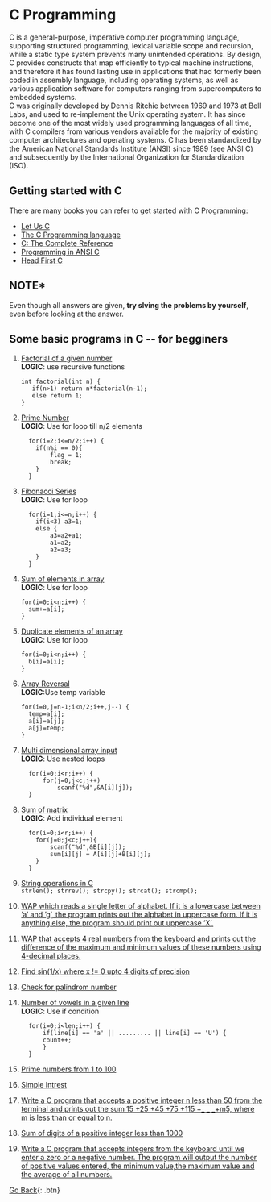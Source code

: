 # C Programming 
C is a general-purpose, imperative computer programming language, supporting structured programming, lexical variable scope and recursion, while a static type system prevents many unintended operations. By design, C provides constructs that map efficiently to typical machine instructions, and therefore it has found lasting use in applications that had formerly been coded in assembly language, including operating systems, as well as various application software for computers ranging from supercomputers to embedded systems.<br />
C was originally developed by Dennis Ritchie between 1969 and 1973 at Bell Labs, and used to re-implement the Unix operating system. It has since become one of the most widely used programming languages of all time, with C compilers from various vendors available for the majority of existing computer architectures and operating systems. C has been standardized by the American National Standards Institute (ANSI) since 1989 (see ANSI C) and subsequently by the International Organization for Standardization (ISO).

## Getting started with C
There are many books you can refer to get started with C Programming:
  * [Let Us C](https://www.amazon.in/Let-Us-C-Yashavant-Kanetkar/dp/8183331637/ref=as_li_ss_tl?s=books&ie=UTF8&qid=1482474153&sr=1-1&keywords=let+us+c&linkCode=sl1&tag=thecrazprog-21&linkId=0eee92bcac00b24033e591f1ba74faaf)
  * [The C Programming language](https://www.amazon.in/Programming-Language-Kernighan-Dennis-Ritchie/dp/9332549443/ref=as_li_ss_tl?s=books&ie=UTF8&qid=1482474311&sr=1-1&keywords=the+c+programming+language&linkCode=sl1&tag=thecrazprog-21&linkId=d802d14bd1b47f83f949746ea2f05b94)
  * [C: The Complete Reference](https://www.amazon.in/C-Complete-Reference-Herbert-Schildt/dp/0070411832/ref=as_sl_pc_tf_til?tag=thecrazprog-21&linkCode=w00&linkId=TUAPDSTEEGNKVVWF&creativeASIN=0070411832)
  * [Programming in ANSI C](https://www.amazon.in/Programming-ANSI-C-Balagurusamy/dp/933921966X/ref=as_li_ss_tl?s=books&ie=UTF8&qid=1482474187&sr=1-1&keywords=ansi+c&linkCode=sl1&tag=thecrazprog-21&linkId=30fc46dc98b370dd22cfda8bb2cd856b)
  * [Head First C](https://www.amazon.in/Head-First-C-David-Griffiths/dp/9350236923/ref=as_sl_pc_tf_til?tag=thecrazprog-21&linkCode=w00&linkId=RUUWS5S4GYEUTYL5&creativeASIN=9350236923)

## NOTE*
Even though all answers are given, <b>try slving the problems by yourself</b>, even before looking at the answer.

## Some basic programs in C -- for begginers

  1. [Factorial of a given number](factorial.c)  <br />
     <b>LOGIC</b>: use recursive functions <br />
        ```
        int factorial(int n) {
           if(n>1) return n*factorial(n-1);
           else return 1;
        } 
        ```
  2. [Prime Number](prime.c)<br />
      <b>LOGIC</b>: Use for loop till n/2 elements <br />
      ```
        for(i=2;i<=n/2;i++) {
          if(n%i == 0){
              flag = 1;
              break;
          }
        }
        ```
  3. [Fibonacci Series](fibonacci.c)<br />
      <b>LOGIC</b>: Use for loop <br />
      ```
        for(i=1;i<=n;i++) {
          if(i<3) a3=1;
          else {
              a3=a2+a1;
              a1=a2;
              a2=a3;
          }
        }
      ```
  4. [Sum of elements in array](sumOfElements.c)<br />
      <b>LOGIC</b>: Use for loop <br />
        ```
        for(i=0;i<n;i++) {
          sum+=a[i];
        } 
        ```
  5. [Duplicate elements of an array](arrayDup.c)<br />
      <b>LOGIC</b>: Use for loop <br />
        ```
        for(i=0;i<n;i++) {
          b[i]=a[i];
        }
        ```
  6. [Array Reversal](ArrayReversal.c)<br />
      <b>LOGIC</b>:Use temp variable<br />
      ```
      for(i=0,j=n-1;i<n/2;i++,j--) {
        temp=a[i];
        a[i]=a[j];
        a[j]=temp;
      }
      ```
  7. [Multi dimensional array input](arrayip.c)<br />
      <b>LOGIC</b>: Use nested loops <br />
      ```
        for(i=0;i<r;i++) {
            for(j=0;j<c;j++)
                scanf("%d",&A[i][j]);
        }
      ```
  8. [Sum of matrix](arraySum.c)<br />
      <b>LOGIC</b>: Add individual element <br />
      ```
        for(i=0;i<r;i++) {
          for(j=0;j<c;j++){
              scanf("%d",&B[i][j]);
              sum[i][j] = A[i][j]+B[i][j];
          }
        }
      ```
  9. [String operations in C](arrayAsString.c)<br />
    ```
      strlen();
      strrev();
      strcpy();
      strcat();
      strcmp();
    ```
  10. [WAP which reads a single letter of alphabet. If it is a lowercase between
              ’a’ and ’g’, the program prints out the alphabet in uppercase form. If it is anything
              else, the program should print out uppercase ’X’.](ans1.c)
  
  11. [WAP that accepts 4 real numbers from the keyboard and prints out the
              difference of the maximum and minimum values of these numbers using 4-decimal
              places.](ans2.c)

  12. [Find sin(1/x) where x != 0 upto 4 digits of precision](sin.c)
  13. [Check for palindrom number](palindrom.c)
  14. [Number of vowels in a given line](vowels.c)<br />
        <b>LOGIC</b>: Use if condition <br />
      ```
        for(i=0;i<len;i++) {
            if(line[i] == 'a' || ......... || line[i] == 'U') {
            count++;
            }
        }
      ```
  15. [Prime numbers from 1 to 100](ansPrime.c)
  16. [Simple Intrest](si.c)
  17. [Write a C program that accepts a positive integer n less than 50 from the terminal and
prints out the sum 15 +25 +45 +75 +115 +_ _ _+m5, where m is less than or equal to
n.](findSumSeries.c)
  18. [Sum of digits of a positive integer less than 1000](sumDig.c)
  19. [Write a C program that accepts integers from the keyboard until we enter a zero or a
negative number. The program will output the number of positive values entered, the
minimum value,the maximum value and the average of all numbers.](iptillo.c)

[Go Back](./..){: .btn}
